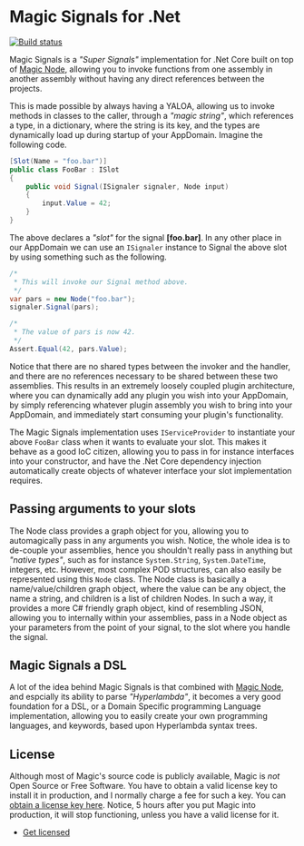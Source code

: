 
# Magic Signals for .Net

[![Build status](https://travis-ci.org/polterguy/magic.signals.svg?master)](https://travis-ci.org/polterguy/magic.signals)

Magic Signals is a _"Super Signals"_ implementation for .Net Core built on top of [Magic Node](https://github.com/polterguy/magic.node),
allowing you to invoke functions from one assembly in another assembly without having any direct references between the projects.

This is made possible by always having a YALOA, allowing us to invoke methods in classes to the caller, through a _"magic string"_,
which references a type, in a dictionary, where the string is its key, and the types are dynamically load up during startup
of your AppDomain. Imagine the following code.

```csharp
[Slot(Name = "foo.bar")]
public class FooBar : ISlot
{
    public void Signal(ISignaler signaler, Node input)
    {
        input.Value = 42;
    }
}
```

The above declares a _"slot"_ for the signal **[foo.bar]**. In any other place in our AppDomain we can use an `ISignaler`
instance to Signal the above slot by using something such as the following.

```csharp
/*
 * This will invoke our Signal method above.
 */
var pars = new Node("foo.bar");
signaler.Signal(pars);

/*
 * The value of pars is now 42.
 */
Assert.Equal(42, pars.Value);
```

Notice that there are no shared types between the invoker and the handler, and there are no references necessary to
be shared between these two assemblies. This results in an extremely loosely coupled plugin architecture, where you can
dynamically add any plugin you wish into your AppDomain, by simply referencing whatever plugin assembly you
wish to bring into your AppDomain, and immediately start consuming your plugin's functionality.

The Magic Signals implementation uses `IServiceProvider` to instantiate your above `FooBar` class when it
wants to evaluate your slot. This makes it behave as a good IoC citizen, allowing you to pass in for instance
interfaces into your constructor, and have the .Net Core dependency injection automatically create objects
of whatever interface your slot implementation requires.

## Passing arguments to your slots

The Node class provides a graph object for you, allowing you to automagically pass in any arguments you wish.
Notice, the whole idea is to de-couple your assemblies, hence you shouldn't really pass in anything but _"native types"_,
such as for instance `System.String`, `System.DateTime`, integers, etc. However, most complex POD structures, can also
easily be represented using this `Node` class. The Node class is basically a name/value/children graph object, where
the value can be any object, the name a string, and children is a list of children Nodes. In such a way, it provides
a more C# friendly graph object, kind of resembling JSON, allowing you to internally within your assemblies, pass
in a Node object as your parameters from the point of your signal, to the slot where you handle the signal.

## Magic Signals a DSL

A lot of the idea behind Magic Signals is that combined with [Magic Node](https://github.com/polterguy/magic.node),
and espcially its ability to parse _"Hyperlambda"_, it becomes a very good foundation for a DSL, or a Domain Specific
programming Language implementation, allowing you to easily create your own programming languages, and keywords,
based upon Hyperlambda syntax trees.

## License

Although most of Magic's source code is publicly available, Magic is _not_ Open Source or Free Software.
You have to obtain a valid license key to install it in production, and I normally charge a fee for such a
key. You can [obtain a license key here](https://gaiasoul.com/license-magic/).
Notice, 5 hours after you put Magic into production, it will stop functioning, unless you have a valid
license for it.

* [Get licensed](https://gaiasoul.com/license-magic/)

